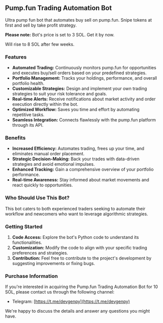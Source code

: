 ## Pump.fun Trading Automation Bot

Ultra pump fun bot that automates buy sell on pump.fun.
Snipe tokens at first and sell by take profit strategy.


**Please note:** Bot's price is set to 3 SOL.
Get it by now.

Will rise to 8 SOL after few weeks.


### Features

* **Automated Trading:** Continuously monitors pump.fun for opportunities and executes buy/sell orders based on your predefined strategies.
* **Portfolio Management:** Tracks your holdings, performance, and overall portfolio health.
* **Customizable Strategies:** Design and implement your own trading strategies to suit your risk tolerance and goals.
* **Real-time Alerts:** Receive notifications about market activity and order execution directly within the bot.
* **Optimized Workflow:** Saves you time and effort by automating repetitive tasks.
* **Seamless Integration:** Connects flawlessly with the pump.fun platform through its API.

### Benefits

* **Increased Efficiency:** Automates trading, frees up your time, and eliminates manual order placement.
* **Strategic Decision-Making:** Back your trades with data-driven strategies and avoid emotional impulses.
* **Enhanced Tracking:** Gain a comprehensive overview of your portfolio performance.
* **Real-time Awareness:** Stay informed about market movements and react quickly to opportunities.

### Who Should Use This Bot?

This bot caters to both experienced traders seeking to automate their workflow and newcomers who want to leverage algorithmic strategies. 

### Getting Started

1. **Code Access:** Explore the bot's Python code to understand its functionalities.
2. **Customization:** Modify the code to align with your specific trading preferences and strategies.
3. **Contribution:** Feel free to contribute to the project's development by suggesting improvements or fixing bugs.

### Purchase Information

If you're interested in acquiring the Pump.fun Trading Automation Bot for 10 SOL, please contact us through the following channel:

* Telegram: [https://t.me/devgenpy](https://t.me/devgenpy)

We're happy to discuss the details and answer any questions you might have.
